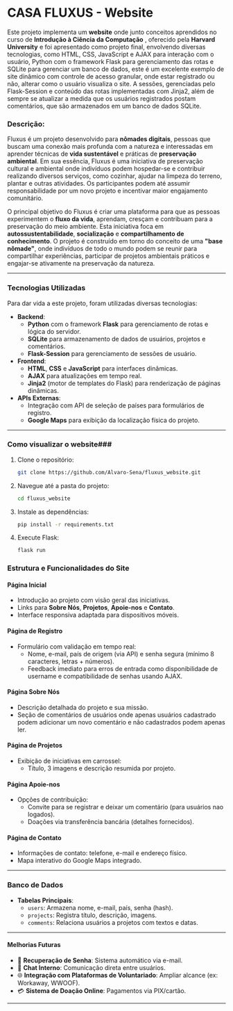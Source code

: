 # **CASA FLUXUS** - Website
Este projeto implementa um **website** onde junto conceitos aprendidos no curso de **Introdução à Ciência da Computação** , oferecido pela **Harvard University** e foi apresentado como projeto final, envolvendo diversas tecnologias, como HTML, CSS, JavaScript e AJAX para interação com o usuário, Python com o framework Flask para gerenciamento das rotas e SQLite para gerenciar um banco de dados, este é um excelente exemplo de site dinâmico com controle de acesso granular, onde estar registrado ou não, alterar como o usuário visualiza o site. A sessões, gerenciadas pelo Flask-Session e conteúdo das rotas implementadas com Jinja2, além de sempre se atualizar a medida que os usuários registrados postam comentários, que são armazenados em um banco de dados SQLite. 

### **Descrição:**  

Fluxus é um projeto desenvolvido para **nômades digitais**, pessoas que buscam uma conexão mais profunda com a natureza e interessadas em aprender técnicas de **vida sustentável** e práticas de **preservação ambiental**. Em sua essência, Fluxus é uma iniciativa de preservação cultural e ambiental onde indivíduos podem hospedar-se e contribuir realizando diversos serviços, como cozinhar, ajudar na limpeza do terreno, plantar e outras atividades. Os participantes podem até assumir responsabilidade por um novo projeto e incentivar maior engajamento comunitário.  

O principal objetivo do Fluxus é criar uma plataforma para que as pessoas experimentem o **fluxo da vida**, aprendam, cresçam e contribuam para a preservação do meio ambiente. Esta iniciativa foca em **autossustentabilidade**, **socialização** e **compartilhamento de conhecimento**. O projeto é construído em torno do conceito de uma **"base nômade"**, onde indivíduos de todo o mundo podem se reunir para compartilhar experiências, participar de projetos ambientais práticos e engajar-se ativamente na preservação da natureza. 

---

### **Tecnologias Utilizadas**  

Para dar vida a este projeto, foram utilizadas diversas tecnologias:  
- **Backend**:  
  - **Python** com o framework **Flask** para gerenciamento de rotas e lógica do servidor.  
  - **SQLite** para armazenamento de dados de usuários, projetos e comentários.  
  - **Flask-Session** para gerenciamento de sessões de usuário.  
- **Frontend**:  
  - **HTML**, **CSS** e **JavaScript** para interfaces dinâmicas.  
  - **AJAX** para atualizações em tempo real.  
  - **Jinja2** (motor de templates do Flask) para renderização de páginas dinâmicas.  
- **APIs Externas**:  
  - Integração com API de seleção de países para formulários de registro.  
  - **Google Maps** para exibição da localização física do projeto.  

---
### **Como visualizar o website**###

1. Clone o repositório:  
   ```bash
   git clone https://github.com/Alvaro-Sena/fluxus_website.git  
   ```
2. Navegue até a pasta do projeto:  
   ```bash  
   cd fluxus_website  
   ```  
3. Instale as dependências:  
   ```bash  
   pip install -r requirements.txt  
   ```   
4. Execute Flask:  
   ```bash  
   flask run   
   ```
   
   
### **Estrutura e Funcionalidades do Site**  

#### **Página Inicial**  
- Introdução ao projeto com visão geral das iniciativas.  
- Links para **Sobre Nós**, **Projetos**, **Apoie-nos** e **Contato**.  
- Interface responsiva adaptada para dispositivos móveis.  

#### **Página de Registro**  
- Formulário com validação em tempo real:  
  - Nome, e-mail, país de origem (via API) e senha segura (mínimo 8 caracteres, letras + números).  
  - Feedback imediato para erros de entrada como disponibilidade de username e compatibilidade de senhas usando AJAX.  

#### **Página Sobre Nós**  
- Descrição detalhada do projeto e sua missão.  
- Seção de comentários de usuários onde apenas usuários cadastrado podem adicionar um novo comentário e não cadastrados podem apenas ler.  

#### **Página de Projetos**  
- Exibição de iniciativas em carrossel:  
  - Título, 3 imagens e descrição resumida por projeto.

#### **Página Apoie-nos**  
- Opções de contribuição:  
  - Convite para se registrar e deixar um comentário (para usuários nao logados).  
  - Doações via transferência bancária (detalhes fornecidos).  

#### **Página de Contato**  
- Informações de contato: telefone, e-mail e endereço físico.  
- Mapa interativo do Google Maps integrado.  

---

### **Banco de Dados**  
- **Tabelas Principais**:  
  - `users`: Armazena nome, e-mail, país, senha (hash).  
  - `projects`: Registra título, descrição, imagens.  
  - `comments`: Relaciona usuários a projetos com textos e datas.  

---

#### **Melhorias Futuras**  
- 🔄 **Recuperação de Senha**: Sistema automático via e-mail.  
- 💬 **Chat Interno**: Comunicação direta entre usuários.  
- 🌐 **Integração com Plataformas de Voluntariado**: Ampliar alcance (ex: Workaway, WWOOF).  
- 💳 **Sistema de Doação Online**: Pagamentos via PIX/cartão.  

---

